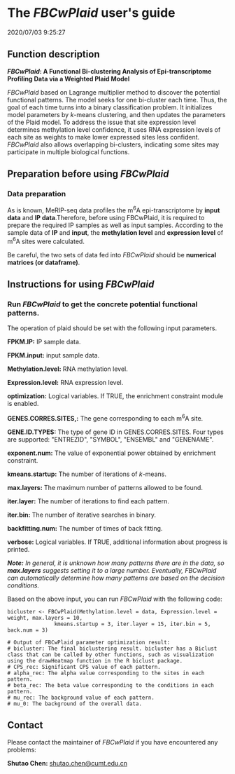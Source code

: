 # The *FBCwPlaid* user's guide #
2020/07/03 9:25:27  

## Function description ##
***FBCwPlaid*: A Functional Bi-clustering Analysis of Epi-transcriptome Profiling Data via a Weighted Plaid Model**

*FBCwPlaid*  based on Lagrange multiplier method  to discover the potential functional patterns. The model seeks for one bi-cluster each time. Thus, the goal of each time turns into a binary classification problem. It initializes model parameters by *k*-means clustering, and then updates the parameters of the Plaid model. To address the issue that site expression level determines methylation level confidence, it uses RNA expression levels of each site as weights to make lower expressed sites less confident. *FBCwPlaid* also allows overlapping bi-clusters, indicating some sites may participate in multiple biological functions.


## Preparation before using *FBCwPlaid*
### Data preparation ###
As is known, MeRIP-seq data profiles the m<sup>6</sup>A epi-transcriptome by **input data** and **IP data**.Therefore, before using FBCwPlaid, it is required to prepare the required IP samples as well as input samples. According to the sample data of **IP** and **input**, the **methylation level** and **expression level** of m<sup>6</sup>A sites were calculated.

Be careful, the two sets of data fed into *FBCwPlaid* should be **numerical matrices (or dataframe)**.


## Instructions for using *FBCwPlaid* ##
### Run *FBCwPlaid* to get the concrete potential functional patterns. ###

The operation of plaid should be set with the following input parameters.

**FPKM.IP:** IP sample data.

**FPKM.input:** input sample data.

**Methylation.level:** RNA methylation level.

**Expression.level:** RNA expression level.

**optimization:** Logical variables. If TRUE, the enrichment constraint module is enabled.

**GENES.CORRES.SITES,:** The gene corresponding to each m<sup>6</sup>A site.

**GENE.ID.TYPES:** The type of gene ID in GENES.CORRES.SITES. Four types are supported: "ENTREZID", "SYMBOL", "ENSEMBL" and "GENENAME".

**exponent.num:** The value of exponential power obtained by enrichment constraint.

**kmeans.startup:** The number of iterations of *k*-means.

**max.layers:** The maximum number of patterns allowed to be found.

**iter.layer:** The number of iterations to find each pattern.

**iter.bin:** The number of iterative searches in binary.

**backfitting.num:** The number of times of back fitting.

**verbose:** Logical variables. If TRUE, additional information about progress is printed.

***Note:** In general, it is unknown how many patterns there are in the data, so **max.layers** suggests setting it to a large number. Eventually, FBCwPlaid can automatically determine how many patterns are based on the decision conditions.*

Based on the above input, you can run *FBCwPlaid* with the following code:

    bicluster <- FBCwPlaid(Methylation.level = data, Expression.level = weight, max.layers = 10, 
    		       kmeans.startup = 3, iter.layer = 15, iter.bin = 5, back.num = 3)

	# Output of FBCwPlaid parameter optimization result:
	# bicluster: The final biclustering result. bicluster has a Biclust class that can be called by other functions, such as visualization using the drawHeatmap function in the R biclust package.
	# CPS_rec: Significant CPS value of each pattern.
	# alpha_rec: The alpha value corresponding to the sites in each pattern.
	# beta_rec: The beta value corresponding to the conditions in each pattern.
	# mu_rec: The background value of each pattern.
    # mu_0: The background of the overall data.



## Contact ##
Please contact the maintainer of *FBCwPlaid* if you have encountered any problems:

**Shutao Chen:** shutao.chen@cumt.edu.cn
